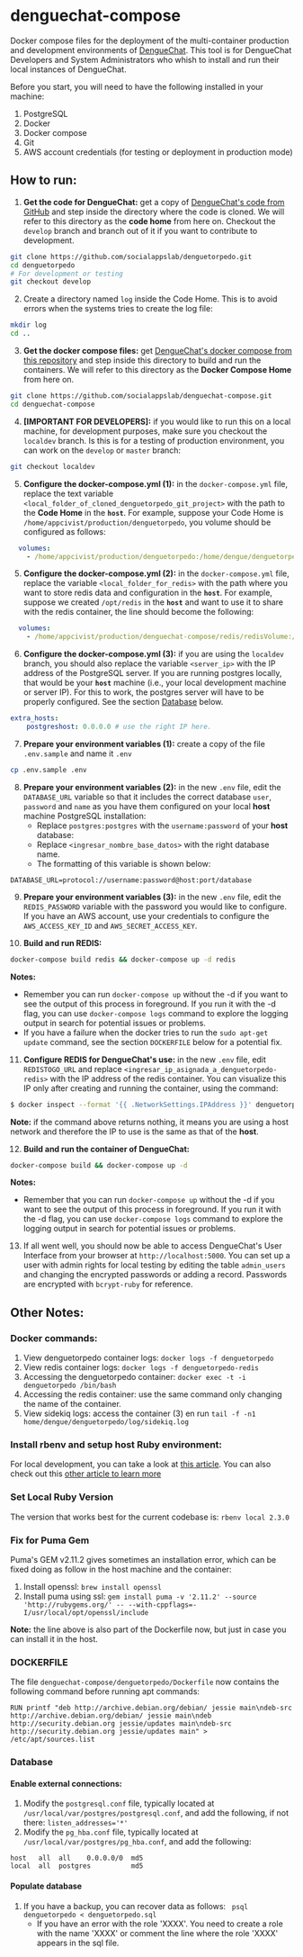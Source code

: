 # denguechat-compose
Docker compose files for the deployment of the multi-container production and development environments of [DengueChat](https://github.com/socialappslab/denguetorpedo). This tool is for DengueChat Developers and System Administrators who whish to install and run their local instances of DengueChat. 

Before you start, you will need to have the following installed in your machine:
1. PostgreSQL
2. Docker
3. Docker compose
4. Git
5. AWS account credentials (for testing or deployment in production mode) 


## How to run: 

1. **Get the code for DengueChat:** get a copy of [DengueChat's code from GitHub](https://github.com/socialappslab/denguetorpedo) and step inside the directory where the code is cloned. We will refer to this directory as the **code home** from here on. Checkout the `develop` branch and branch out of it if you want to contribute to development.  
```sh
git clone https://github.com/socialappslab/denguetorpedo.git
cd denguetorpedo
# For development or testing
git checkout develop
```

2. Create a directory named `log` inside the Code Home. This is to avoid errors when the systems tries to create the log file:
```sh
mkdir log
cd .. 
```

3. **Get the docker compose files:** get [DengueChat's docker compose from this repository](https://github.com/socialappslab/denguechat-compose) and step inside this directory to build and run the containers. We will refer to this directory as the **Docker Compose Home** from here on.
```sh
git clone https://github.com/socialappslab/denguechat-compose.git
cd denguechat-compose
```

4. **[IMPORTANT FOR DEVELOPERS]:** if you would like to run this on a local machine, for development purposes, make sure you checkout the `localdev` branch. Is this is for a testing of production environment, you can work on the `develop` or `master` branch: 
```sh
git checkout localdev
```

5. **Configure the docker-compose.yml (1):** in the `docker-compose.yml` file, replace the text variable `<local_folder_of_cloned_denguetorpedo_git_project>` with the path to the **Code Home** in the **`host`**. For example, suppose your Code Home is `/home/appcivist/production/denguetorpedo`, you volume should be configured as follows: 
```yaml
  volumes:
    - /home/appcivist/production/denguetorpedo:/home/dengue/denguetorpedo
```

5.  **Configure the docker-compose.yml (2):** in the `docker-compose.yml` file, replace the variable `<local_folder_for_redis>` with the path where you want to store redis data and configuration in the **`host`**. For example, suppose we created `/opt/redis` in the **`host`** and want to use it to share with the redis container, the line should become the following: 
```yaml
  volumes:
    - /home/appcivist/production/denguechat-compose/redis/redisVolume:/bitnami
```
 
6.  **Configure the docker-compose.yml (3):** if you are using the `localdev` branch, you should also replace the variable `<server_ip>` with the IP address of the PostgreSQL server. If you are running postgres locally, that would be your **`host`** machine (i.e., your local development machine or server IP). For this to work, the postgres server will have to be properly configured. See the section [Database](#database) below.  
```yaml
extra_hosts:
    postgreshost: 0.0.0.0 # use the right IP here. 
```

7. **Prepare your environment variables (1):** create a copy of the file `.env.sample` and name it `.env` 
```sh
cp .env.sample .env
```

8. **Prepare your environment variables (2):** in the new `.env` file, edit the `DATABASE_URL` variable so that it includes the correct database `user`, `password` and `name` as you have them configured on your local **host** machine PostgreSQL installation:  
    - Replace `postgres:postgres` with the `username:password` of your **host** database:
    - Replace `<ingresar_nombre_base_datos>` with the right database name. 
    - The formatting of this variable is shown below: 

```
DATABASE_URL=protocol://username:password@host:port/database
```

9. **Prepare your environment variables (3):** in the new `.env` file, edit the `REDIS_PASSWORD` variable with the password you would like to configure. If you have an AWS account, use your credentials to configure the `AWS_ACCESS_KEY_ID` and `AWS_SECRET_ACCESS_KEY`. 

10. **Build and run REDIS:** 
```sh
docker-compose build redis && docker-compose up -d redis
```

**Notes:** 
   - Remember you can run `docker-compose up` without the -d if you want to see the output of this process in foreground. If you run it with the -d flag, you can use `docker-compose logs` command to explore the logging output in search for potential issues or problems. 
  - If you have a failure when the docker tries to run the `sudo apt-get update` command, see the section `DOCKERFILE` below for a potential fix. 

11. **Configure REDIS for DengueChat's use:** in the new `.env` file, edit `REDISTOGO_URL` and replace `<ingresar_ip_asignada_a_denguetorpedo-redis>` with the IP address of the redis container. You can visualize this IP only after creating and running the container, using the command: 
```sh
$ docker inspect --format '{{ .NetworkSettings.IPAddress }}' denguetorpedo-redis
```

**Note:** if the command above returns nothing, it means you are using a host network and therefore the IP to use is the same as that of the **host**.  

12. **Build and run the container of DengueChat:** 
```sh
docker-compose build && docker-compose up -d
```
**Notes:** 
   - Remember that you can run `docker-compose up` without the -d if you want to see the output of this process in foreground. If you run it with the -d flag, you can use `docker-compose logs` command to explore the logging output in search for potential issues or problems. 

13. If all went well, you should now be able to access DengueChat's User Interface from your browser at `http://localhost:5000`. You can set up a user with admin rights for local testing by editing the table `admin_users` and changing the encrypted passwords or adding a record. Passwords are encrypted with `bcrypt-ruby` for reference.  

## Other Notes: 
### Docker commands: 
1. View denguetorpedo container logs: `docker logs -f denguetorpedo`
2. View redis container logs: `docker logs -f denguetorpedo-redis`
3. Accessing the denguetorpedo container: `docker exec -t -i denguetorpedo /bin/bash` 
4. Accessing the redis container: use the same command only changing the name of the container. 
5. View sidekiq logs: access the container (3) en run `tail -f -n1 home/dengue/denguetorpedo/log/sidekiq.log`

### Install rbenv and setup host Ruby environment:
For local development, you can take a look at [this article](https://github.com/rbenv/rbenv#homebrew-on-macos). You can also check out this [other article to learn more](https://thoughtbot.com/blog/using-rbenv-to-manage-rubies-and-gems)

### Set Local Ruby Version
The version that works best for the current codebase is: `rbenv local 2.3.0`


### Fix for Puma Gem
Puma's GEM v2.11.2 gives sometimes an installation error, which can be fixed doing as follow in the host machine and the container: 
1. Install openssl: `brew install openssl`
2. Install puma using ssl: `gem install puma -v '2.11.2' --source 'http://rubygems.org/' -- --with-cppflags=-I/usr/local/opt/openssl/include`

**Note:** the line above is also part of the Dockerfile now, but just in case you can install it in the host.  

### DOCKERFILE
The file `denguechat-compose/denguetorpedo/Dockerfile` now contains the following command before running apt commands:
```
RUN printf "deb http://archive.debian.org/debian/ jessie main\ndeb-src http://archive.debian.org/debian/ jessie main\ndeb http://security.debian.org jessie/updates main\ndeb-src http://security.debian.org jessie/updates main" > /etc/apt/sources.list
```


### Database
#### Enable external connections: 
1. Modify the `postgresql.conf` file, typically located at `/usr/local/var/postgres/postgresql.conf`, and add the following, if not there: `listen_addresses='*'`
2. Modify the `pg_hba.conf` file, typically located at `/usr/local/var/postgres/pg_hba.conf`, and add the following: 
```
host   all  all    0.0.0.0/0  md5
local  all  postgres          md5
```

#### Populate database
1. If you have a backup, you can recover data as follows: 
` psql denguetorpedo < denguetorpedo.sql`
    - If you have an error with the role 'XXXX'. You need to create a role with the name 'XXXX' or comment the line where the role 'XXXX' appears in the sql file.